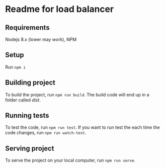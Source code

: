 # Readme for load balancer

## Requirements
Nodejs 8.x (lower may work),
NPM

## Setup
Run `npm i`

## Building project
To build the project, run `npm run build`. The build code will end up in a folder called *dist*.

## Running tests
To test the code, run `npm run test`. If you want to run test the each time the code changes, run `npm run watch-test`.

## Serving project
To serve the project on your local computer, run `npm run serve`.